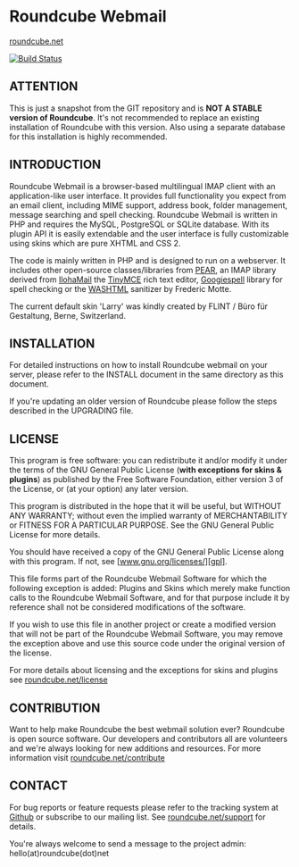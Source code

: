 Roundcube Webmail 
=================
[roundcube.net](http://roundcube.net)

[![Build Status](https://api.travis-ci.org/roundcube/roundcubemail.svg?branch=release-1.3)](https://travis-ci.org/roundcube/roundcubemail)

ATTENTION
---------
This is just a snapshot from the GIT repository and is **NOT A STABLE
version of Roundcube**. It's not recommended to replace an existing installation
of Roundcube with this version. Also using a separate database for this
installation is highly recommended.


INTRODUCTION
------------
Roundcube Webmail is a browser-based multilingual IMAP client with an
application-like user interface. It provides full functionality you expect
from an email client, including MIME support, address book, folder management,
message searching and spell checking. Roundcube Webmail is written in PHP and
requires the MySQL, PostgreSQL or SQLite database. With its plugin API it is
easily extendable and the user interface is fully customizable using skins
which are pure XHTML and CSS 2.

The code is mainly written in PHP and is designed to run on a webserver.
It includes other open-source classes/libraries from [PEAR][pear],
an IMAP library derived from [IlohaMail][iloha] the [TinyMCE][tinymce] rich
text editor, [Googiespell][googiespell] library for spell checking or
the [WASHTML][washtml] sanitizer by Frederic Motte.

The current default skin 'Larry' was kindly created by FLINT / Büro für
Gestaltung, Berne, Switzerland.


INSTALLATION
------------
For detailed instructions on how to install Roundcube webmail on your server,
please refer to the INSTALL document in the same directory as this document.

If you're updating an older version of Roundcube please follow the steps
described in the UPGRADING file.


LICENSE
-------
This program is free software: you can redistribute it and/or modify
it under the terms of the GNU General Public License (**with exceptions
for skins & plugins**) as published by the Free Software Foundation,
either version 3 of the License, or (at your option) any later version.

This program is distributed in the hope that it will be useful,
but WITHOUT ANY WARRANTY; without even the implied warranty of
MERCHANTABILITY or FITNESS FOR A PARTICULAR PURPOSE. See the
GNU General Public License for more details.

You should have received a copy of the GNU General Public License
along with this program. If not, see [www.gnu.org/licenses/][gpl].

This file forms part of the Roundcube Webmail Software for which the
following exception is added: Plugins and Skins which merely make
function calls to the Roundcube Webmail Software, and for that purpose
include it by reference shall not be considered modifications of
the software.

If you wish to use this file in another project or create a modified
version that will not be part of the Roundcube Webmail Software, you
may remove the exception above and use this source code under the
original version of the license.

For more details about licensing and the exceptions for skins and plugins
see [roundcube.net/license][license]


CONTRIBUTION
------------
Want to help make Roundcube the best webmail solution ever?
Roundcube is open source software. Our developers and contributors all
are volunteers and we're always looking for new additions and resources.
For more information visit [roundcube.net/contribute][contrib]


CONTACT
-------
For bug reports or feature requests please refer to the tracking system
at [Github][githubissues] or subscribe to our mailing list.
See [roundcube.net/support][support] for details.

You're always welcome to send a message to the project admin:
hello(at)roundcube(dot)net


[pear]:         http://pear.php.net
[iloha]:        http://sourceforge.net/projects/ilohamail/
[tinymce]:      http://www.tinymce.com/
[googiespell]:  http://orangoo.com/labs/GoogieSpell/
[washtml]:      http://www.ubixis.com/washtml/
[kmgerich]:     http://kmgerich.com/
[gpl]:          http://www.gnu.org/licenses/
[license]:      http://roundcube.net/license
[contrib]:      http://roundcube.net/contribute
[support]:      http://roundcube.net/support
[githubissues]: https://github.com/roundcube/roundcubemail/issues